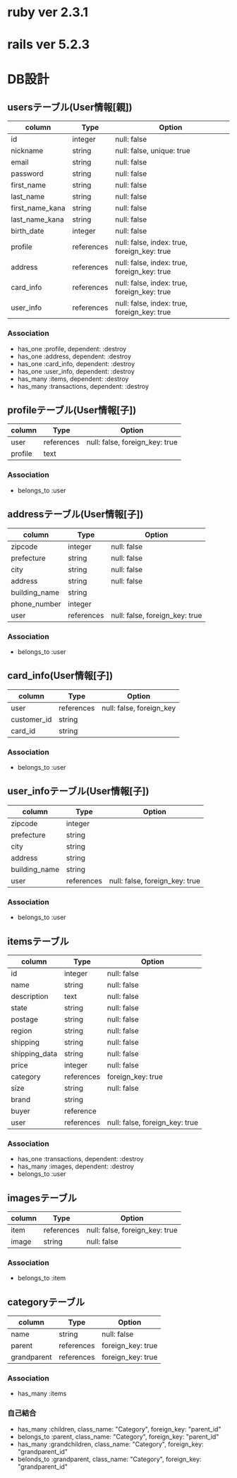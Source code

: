 # ruby ver 2.3.1
# rails ver 5.2.3


# DB設計

## usersテーブル(User情報[親])
|column  |Type    |Option |
|--------|--------|-------|
|id      |integer |null: false|
|nickname|string  |null: false, unique: true|
|email   |string  |null: false|
|password|string  |null: false|
|first_name|string|null: false|
|last_name |string|null: false|
|first_name_kana|string|null: false|
|last_name_kana |string|null: false|
|birth_date|integer|null: false|
|profile|references|null: false, index: true, foreign_key: true|
|address|references|null: false, index: true, foreign_key: true|
|card_info|references|null: false, index: true, foreign_key: true|
|user_info|references|null: false, index: true, foreign_key: true|

### Association
- has_one :profile, dependent: :destroy
- has_one :address, dependent: :destroy
- has_one :card_info, dependent: :destroy
- has_one :user_info, dependent: :destroy
- has_many :items, dependent: :destroy
- has_many :transactions, dependent: :destroy

## profileテーブル(User情報[子])
|column  |Type    |Option |
|--------|--------|-------|
|user |references |null: false, foreign_key: true|
|profile |text    ||

### Association
- belongs_to :user

## addressテーブル(User情報[子])
|column  |Type    |Option |
|--------|--------|-------|
|zipcode |integer|null: false|
|prefecture|string|null: false|
|city    |string|null: false|
|address |string|null: false|
|building_name|string||
|phone_number|integer||
|user |references|null: false, foreign_key: true|

### Association
- belongs_to :user

## card_info(User情報[子])
|column  |Type    |Option |
|--------|--------|-------|
|user |references |null: false, foreign_key|
|customer_id|string||
|card_id|string||

### Association
- belongs_to :user

## user_infoテーブル(User情報[子])
|column  |Type    |Option |
|--------|--------|-------|
|zipcode |integer ||
|prefecture|string||
|city    |string  ||
|address |string  ||
|building_name|string||
|user |references |null: false, foreign_key: true|

### Association
- belongs_to :user

## itemsテーブル
|column  |Type    |Option |
|--------|--------|-------|
|id      |integer |null: false|
|name    |string  |null: false|
|description|text |null: false|
|state   |string  |null: false|
|postage |string  |null: false|
|region  |string  |null: false|
|shipping|string  |null: false|
|shipping_data|string|null: false|
|price   |integer |null: false|
|category|references  |foreign_key: true|
|size    |string  |null: false|
|brand   |string  ||
|buyer|reference||
|user|references|null: false, foreign_key: true|

### Association
- has_one :transactions, dependent: :destroy
- has_many :images, dependent: :destroy
- belongs_to :user

## imagesテーブル
|column  |Type    |Option |
|--------|--------|-------|
|item |references |null: false, foreign_key: true|
|image   |string  |null: false|

### Association
- belongs_to :item

## categoryテーブル
|column  |Type    |Option |
|--------|--------|-------|
|name|string|null: false|
|parent |references|foreign_key: true|
|grandparent |references|foreign_key: true|

### Association
- has_many :items
### 自己結合
- has_many :children, class_name: "Category", foreign_key: "parent_id"
- belongs_to :parent, class_name: "Category", foreign_key: "parent_id"
- has_many :grandchildren, class_name: "Category", foreign_key: "grandparent_id"
- belonds_to :grandparent, class_name: "Category", foreign_key: "grandparent_id"
